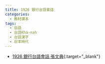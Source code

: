 ```yaml
---
title: 1926 銀行台語會話
categories: 
  - 教材課本
tags:
  - 日語
  - 台語Khá-nah
  - 台語漢字
  - 日本時代
---
```


- [1926 銀行台語會話 張文典](https://kiek.taigi.info/1926GinhangTaigiHoeoe/){:target="_blank"}

